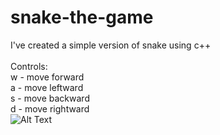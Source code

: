 # snake-the-game

I've created a simple version of snake using c++ <br><br>
Controls: <br>
w - move forward <br>
a - move leftward <br>
s - move backward <br>
d - move rightward <br>
![Alt Text](https://imgur.com/a/EVh7r62)

